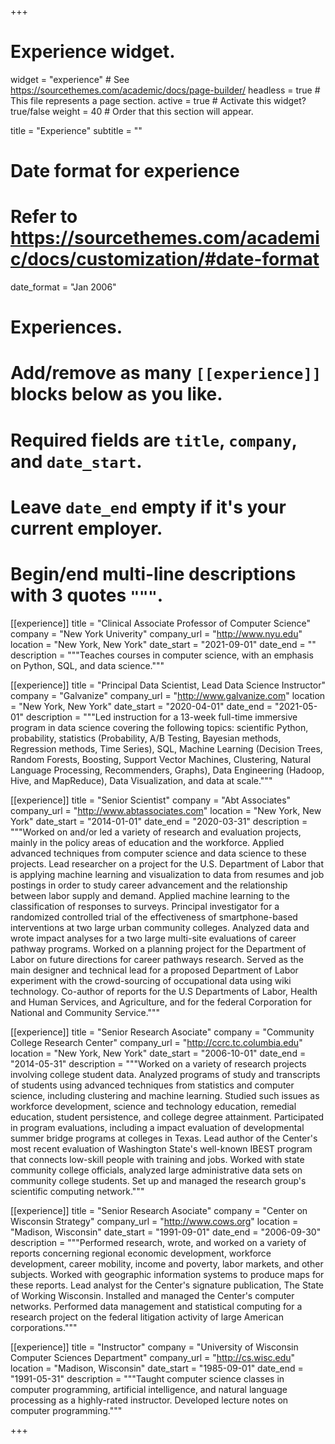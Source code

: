 +++
# Experience widget.
widget = "experience"  # See https://sourcethemes.com/academic/docs/page-builder/
headless = true  # This file represents a page section.
active = true  # Activate this widget? true/false
weight = 40  # Order that this section will appear.

title = "Experience"
subtitle = ""

# Date format for experience
#   Refer to https://sourcethemes.com/academic/docs/customization/#date-format
date_format = "Jan 2006"

# Experiences.
#   Add/remove as many `[[experience]]` blocks below as you like.
#   Required fields are `title`, `company`, and `date_start`.
#   Leave `date_end` empty if it's your current employer.
#   Begin/end multi-line descriptions with 3 quotes `"""`.
[[experience]]
  title = "Clinical Associate Professor of Computer Science"
  company = "New York Univerity"
  company_url = "http://www.nyu.edu"
  location = "New York, New York"
  date_start = "2021-09-01"
  date_end = ""
  description = """Teaches courses in computer science, with an emphasis on Python, SQL, and data
  science."""

[[experience]]
  title = "Principal Data Scientist, Lead Data Science Instructor" 
  company = "Galvanize"
  company_url = "http://www.galvanize.com"
  location = "New York, New York"
  date_start = "2020-04-01"
  date_end = "2021-05-01"
  description = """Led instruction for a 13-week full-time immersive program in data science covering the following topics: scientific Python, probability, statistics (Probability, A/B Testing, Bayesian methods, Regression methods, Time Series), SQL, Machine Learning (Decision Trees, Random Forests, Boosting, Support Vector Machines, Clustering, Natural Language Processing, Recommenders, Graphs), Data Engineering (Hadoop, Hive, and MapReduce), Data Visualization, and data at scale."""

[[experience]]
  title = "Senior Scientist"
  company = "Abt Associates"
  company_url = "http://www.abtassociates.com"
  location = "New York, New York"
  date_start = "2014-01-01"
  date_end = "2020-03-31"
  description = """Worked on and/or led a variety of research and evaluation projects, mainly in the policy areas of education and the workforce. Applied advanced techniques from computer science and data science to these projects. Lead researcher on a project for the U.S.  Department of Labor that is applying machine learning and visualization to data from resumes and job postings in order to study career advancement and the relationship between labor supply and demand. Applied machine learning to the classification of responses to surveys. Principal investigator for a randomized controlled trial of the effectiveness of smartphone-based interventions at two large urban community colleges.  Analyzed data and wrote impact analyses for a two large multi-site evaluations of career pathway programs. Worked on a planning project for the Department of Labor on future directions for career pathways research. Served as the main designer and technical lead for a proposed Department of Labor experiment with the crowd-sourcing of occupational data using wiki technology. Co-author of reports for the U.S Departments of Labor, Health and Human Services, and Agriculture, and for the federal Corporation for National and Community Service."""

[[experience]]
  title = "Senior Research Asociate"
  company = "Community College Research Center"
  company_url = "http://ccrc.tc.columbia.edu"
  location = "New York, New York"
  date_start = "2006-10-01"
  date_end = "2014-05-31"
  description = """Worked on a variety of research projects involving college student data. Analyzed programs of study and transcripts of students using advanced techniques from statistics and computer science, including clustering and machine learning. Studied such issues as workforce development, science and technology education, remedial education, student persistence, and college degree attainment. Participated in program evaluations, including a impact evaluation of developmental summer bridge programs at colleges in Texas. Lead author of the Center's most recent evaluation of Washington State's well-known IBEST program that connects low-skill people with training and jobs. Worked with state community college officials, analyzed large administrative data sets on community college students. Set up and managed the research group's scientific computing network."""

[[experience]]
  title = "Senior Research Asociate"
  company = "Center on Wisconsin Strategy"
  company_url = "http://www.cows.org"
  location = "Madison, Wisconsin"
  date_start = "1991-09-01"
  date_end = "2006-09-30"
  description = """Performed research, wrote, and worked on a variety of reports concerning regional economic development, workforce development, career mobility, income and poverty, labor markets, and other subjects. Worked with geographic information systems to produce maps for these reports. Lead analyst for the Center's signature publication, The State of Working Wisconsin. Installed and managed the Center's computer networks. Performed data management and statistical computing for a research project on the federal litigation activity of large American corporations."""

[[experience]]
  title = "Instructor"
  company = "University of Wisconsin Computer Sciences Department"
  company_url = "http://cs.wisc.edu"
  location = "Madison, Wisconsin"
  date_start = "1985-09-01"
  date_end = "1991-05-31"
  description = """Taught computer science classes in computer programming, artificial intelligence, and natural language processing as a highly-rated instructor. Developed lecture notes on computer programming."""


+++


